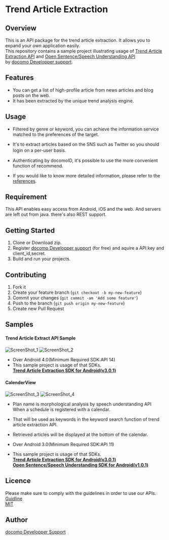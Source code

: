 Trend Article Extraction
========================

## Overview
This is an API package for the trend article extraction. It allows you to expand your own application easily.  
This repository contains a sample project illustrating usage of [Trend Article Extraction API][trend_api] and [Open Sentence/Speech Understanding API][hatsuwa_api]  
by [docomo Developper support][dds].

## Features  

* You can get a list of high-profile article from news articles and blog posts on the web.  
* It has been extracted by the unique trend analysis engine.


## Usage

* Filtered by genre or keyword, you can achieve the information service matched to the preferences of the target.  
* It's to extract articles based on the SNS such as Twitter so you should login on a per-user basis.　　
* Authenticating by docomoID, it's possible to use the more convenient function of recommend.   

* If you would like to know more detailed information, please refer to the [references][references].

## Requirement  

This API enables easy access from Android, iOS and the web. And servers are left out from java. there's also REST support.


## Getting Started

1. Clone or Download zip.  
2. Register [docomo Developper support][dds] (for free) and aquire a API key and client_id,secret.
3. Build and run your projects.


## Contributing

1. Fork it
2. Create your feature branch (`git checkout -b my-new-feature`)
3. Commit your changes (`git commit -am 'Add some feature'`)
4. Push to the branch (`git push origin my-new-feature`)
5. Create new Pull Request


## Samples

#### Trend Article Extract API Sample　　　
![ScreenShot_1](https://devsite-pro.s3.amazonaws.com/contents_file/github_trend_readme_sample1.png)
![ScreenShot_2](https://devsite-pro.s3.amazonaws.com/contents_file/github_trend_readme_sample2.png)  

* Over Android 4.0(Minimum Required SDK:API 14)  
* This sample project is usage of that SDKs.   
	**[Trend Article Extraction SDK for Android(v3.0.1)][trend_sdk]**   


#### CalenderView　　

![ScreenShot_3](https://devsite-pro.s3.amazonaws.com/contents_file/contents_1141121114003.png)
![ScreenShot_4](https://devsite-pro.s3.amazonaws.com/contents_file/contents_0141121114002.png)  

* Plan name is morphological analysis by speech understanding API When a schedule is registered with a calendar.
* That will be used as keywords in the keyword search function of trend article extraction API.
* Retrieved articles will be displayed at the bottom of the calendar.

* Over Android 3.0(Minimum Required SDK:API 11)  
* This sample project is usage of that SDKs.   
	**[Trend Article Extraction SDK for Android(v3.0.1)][trend_sdk]**   
	**[Open Sentence/Speech Understanding SDK for Android(v1.0.1)][hatsuwa_sdk]**  


## Licence

Please make sure to comply with the guidelines in order to use our APIs.  
[Guidline][guidline_ja]  
[MIT](https://github.com/docomoDeveloperSupport/trend-article-extraction/LICENSE)  


## Author

[docomo Developper Support][dds]

[dds]:https://github.com/docomoDeveloppersupport "dds"
[hatsuwa_sdk]:https://dev.smt.docomo.ne.jp/?p=docs.api.page&api_docs_id=85 "Open Sentence/Speech Understanding for Android(v1.0.1)"
[trend_sdk]:https://dev.smt.docomo.ne.jp/?p=docs.api.page&api_docs_id=26 "Trend Article Extraction for Android(v3.0.1)"
[hatsuwa_api]:https://dev.smt.docomo.ne.jp/?p=docs.api.page&api_docs_id=85 "Open Sentence/Speech Understanding API"
[trend_api]:https://dev.smt.docomo.ne.jp/?p=docs.api.page&api_docs_id=26 "Trend Article Extraction API"
[guidline_ja]:https://dev.smt.docomo.ne.jp/?p=common_page&p_name=samplecode_policy "Guidline"
[references]:https://dev.smt.docomo.ne.jp/?p=docs.api.page&api_docs_id=21#tag01
